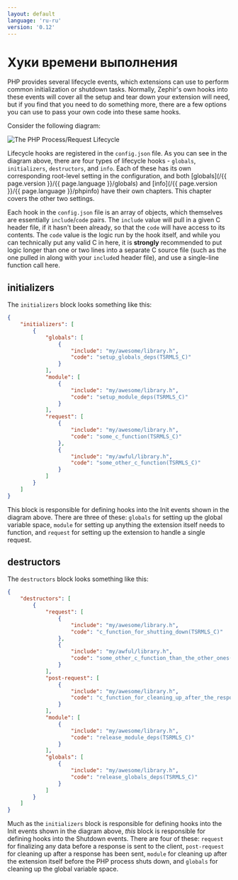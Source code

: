 ```yaml
---
layout: default
language: 'ru-ru'
version: '0.12'
---
```


# Хуки времени выполнения

PHP provides several lifecycle events, which extensions can use to perform common initialization or shutdown tasks. Normally, Zephir's own hooks into these events will cover all the setup and tear down your extension will need, but if you find that you need to do something more, there are a few options you can use to pass your own code into these same hooks.

Consider the following diagram:

![The PHP Process/Request Lifecycle](/assets/content/lifecycle.png)

Lifecycle hooks are registered in the `config.json` file. As you can see in the diagram above, there are four types of lifecycle hooks - `globals`, `initializers`, `destructors`, and `info`. Each of these has its own corresponding root-level setting in the configuration, and both [globals](/{{ page.version }}/{{ page.language }}/globals) and [info](/{{ page.version }}/{{ page.language }}/phpinfo) have their own chapters. This chapter covers the other two settings.

Each hook in the `config.json` file is an array of objects, which themselves are essentially `include`/`code` pairs. The `include` value will pull in a given C header file, if it hasn't been already, so that the `code` will have access to its contents. The `code` value is the logic run by the hook itself, and while you can technically put any valid C in here, it is **strongly** recommended to put logic longer than one or two lines into a separate C source file (such as the one pulled in along with your `include`d header file), and use a single-line function call here.

<a name='initializers'></a>

## initializers

The `initializers` block looks something like this:

```json
{
    "initializers": [
        {
            "globals": [
                {
                    "include": "my/awesome/library.h",
                    "code": "setup_globals_deps(TSRMLS_C)"
                }
            ],
            "module": [
                {
                    "include": "my/awesome/library.h",
                    "code": "setup_module_deps(TSRMLS_C)"
                }
            ],
            "request": [
                {
                    "include": "my/awesome/library.h",
                    "code": "some_c_function(TSRMLS_C)"
                },
                {
                    "include": "my/awful/library.h",
                    "code": "some_other_c_function(TSRMLS_C)"
                }
            ]
        }
    ]
}
```

This block is responsible for defining hooks into the Init events shown in the diagram above. There are three of these: `globals` for setting up the global variable space, `module` for setting up anything the extension itself needs to function, and `request` for setting up the extension to handle a single request.

<a name='desctructors'></a>

## destructors

The `destructors` block looks something like this:

```json
{
    "destructors": [
        {
            "request": [
                {
                    "include": "my/awesome/library.h",
                    "code": "c_function_for_shutting_down(TSRMLS_C)"
                },
                {
                    "include": "my/awful/library.h",
                    "code": "some_other_c_function_than_the_other_ones(TSRMLS_C)"
                }
            ],
            "post-request": [
                {
                    "include": "my/awesome/library.h",
                    "code": "c_function_for_cleaning_up_after_the_response_is_sent(TSRMLS_C)"
                }
            ],
            "module": [
                {
                    "include": "my/awesome/library.h",
                    "code": "release_module_deps(TSRMLS_C)"
                }
            ],
            "globals": [
                {
                    "include": "my/awesome/library.h",
                    "code": "release_globals_deps(TSRMLS_C)"
                }
            ]
        }
    ]
}
```

Much as the `initializers` block is responsible for defining hooks into the Init events shown in the diagram above, *this* block is responsible for defining hooks into the Shutdown events. There are four of these: `request` for finalizing any data before a response is sent to the client, `post-request` for cleaning up after a response has been sent, `module` for cleaning up after the extension itself before the PHP process shuts down, and `globals` for cleaning up the global variable space.
